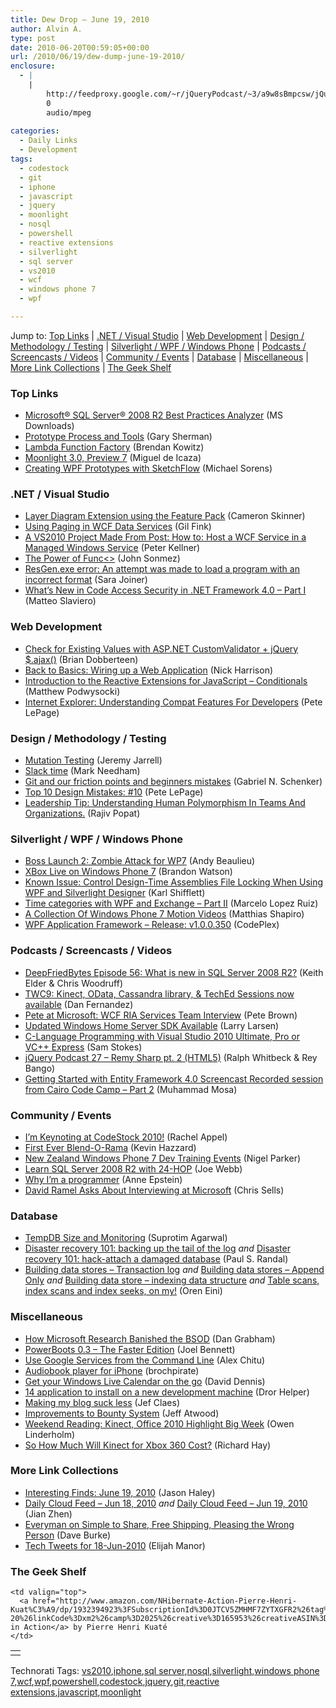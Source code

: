 ```yaml
---
title: Dew Drop – June 19, 2010
author: Alvin A.
type: post
date: 2010-06-20T00:59:05+00:00
url: /2010/06/19/dew-dump-june-19-2010/
enclosure:
  - |
    |
        http://feedproxy.google.com/~r/jQueryPodcast/~3/a9w8sBmpcsw/jQueryPodcast-027-RemySharp2html5.mp3
        0
        audio/mpeg
        
categories:
  - Daily Links
  - Development
tags:
  - codestock
  - git
  - iphone
  - javascript
  - jquery
  - moonlight
  - nosql
  - powershell
  - reactive extensions
  - silverlight
  - sql server
  - vs2010
  - wcf
  - windows phone 7
  - wpf

---
```

Jump to: [Top Links][1] | [.NET / Visual Studio][2] | [Web Development][3] | [Design / Methodology / Testing][4] | [Silverlight / WPF / Windows Phone][5] | [Podcasts / Screencasts / Videos][6] | [Community / Events][7] | [Database][8] | [Miscellaneous][9] | [More Link Collections][10] | [The Geek Shelf][11]

### <a name="top"></a>Top Links

  * [Microsoft® SQL Server® 2008 R2 Best Practices Analyzer][12] (MS Downloads)
  * [Prototype Process and Tools][13] (Gary Sherman)
  * [Lambda Function Factory][14] (Brendan Kowitz)
  * [Moonlight 3.0, Preview 7][15] (Miguel de Icaza)
  * [Creating WPF Prototypes with SketchFlow][16] (Michael Sorens)

### <a name="dotnet"></a>.NET / Visual Studio

  * [Layer Diagram Extension using the Feature Pack][17] (Cameron Skinner)
  * [Using Paging in WCF Data Services][18] (Gil Fink)
  * [A VS2010 Project Made From Post: How to: Host a WCF Service in a Managed Windows Service][19] (Peter Kellner)
  * [The Power of Func<>][20] (John Sonmez)
  * [ResGen.exe error: An attempt was made to load a program with an incorrect format][21] (Sara Joiner)
  * [What&#8217;s New in Code Access Security in .NET Framework 4.0 &#8211; Part I][22] (Matteo Slaviero)

### <a name="web"></a>Web Development

  * [Check for Existing Values with ASP.NET CustomValidator + jQuery $.ajax()][23] (Brian Dobberteen)
  * [Back to Basics: Wiring up a Web Application][24] (Nick Harrison)
  * [Introduction to the Reactive Extensions for JavaScript – Conditionals][25] (Matthew Podwysocki)
  * [Internet Explorer: Understanding Compat Features For Developers][26] (Pete LePage)

### <a name="design"></a>Design / Methodology / Testing

  * [Mutation Testing][27] (Jeremy Jarrell)
  * [Slack time][28] (Mark Needham)
  * [Git and our friction points and beginners mistakes][29] (Gabriel N. Schenker)
  * [Top 10 Design Mistakes: #10][30] (Pete LePage)
  * [Leadership Tip: Understanding Human Polymorphism In Teams And Organizations.][31] (Rajiv Popat)

### <a name="silverlight"></a>Silverlight / WPF / Windows Phone

  * [Boss Launch 2: Zombie Attack for WP7][32] (Andy Beaulieu)
  * [XBox Live on Windows Phone 7][33] (Brandon Watson)
  * [Known Issue: Control Design-Time Assemblies File Locking When Using WPF and Silverlight Designer][34] (Karl Shifflett)
  * [Time categories with WPF and Exchange &#8211; Part II][35] (Marcelo Lopez Ruiz)
  * [A Collection Of Windows Phone 7 Motion Videos][36] (Matthias Shapiro)
  * [WPF Application Framework &#8211; Release: v1.0.0.350][37] (CodePlex)

### <a name="podcasts"></a>Podcasts / Screencasts / Videos

  * [DeepFriedBytes Episode 56: What is new in SQL Server 2008 R2?][38] (Keith Elder & Chris Woodruff)
  * [TWC9: Kinect, OData, Cassandra library, & TechEd Sessions now available][39] (Dan Fernandez)
  * [Pete at Microsoft: WCF RIA Services Team Interview][40] (Pete Brown)
  * [Updated Windows Home Server SDK Available][41] (Larry Larsen)
  * [C-Language Programming with Visual Studio 2010 Ultimate, Pro or VC++ Express][42] (Sam Stokes)
  * [jQuery Podcast 27 &#8211; Remy Sharp pt. 2 (HTML5)][43] (Ralph Whitbeck & Rey Bango)
  * [Getting Started with Entity Framework 4.0 Screencast Recorded session from Cairo Code Camp &#8211; Part 2][44] (Muhammad Mosa)

### <a name="events"></a>Community / Events

  * [I’m Keynoting at CodeStock 2010!][45] (Rachel Appel)
  * [First Ever Blend-O-Rama][46] (Kevin Hazzard)
  * [New Zealand Windows Phone 7 Dev Training Events][47] (Nigel Parker)
  * [Learn SQL Server 2008 R2 with 24-HOP][48] (Joe Webb)
  * [Why I&#8217;m a programmer][49] (Anne Epstein)
  * [David Ramel Asks About Interviewing at Microsoft][50] (Chris Sells)

### <a name="db"></a>Database

  * [TempDB Size and Monitoring][51] (Suprotim Agarwal)
  * [Disaster recovery 101: backing up the tail of the log][52] _and_ [Disaster recovery 101: hack-attach a damaged database][53] (Paul S. Randal)
  * [Building data stores – Transaction log][54] _and_ [Building data stores – Append Only][55] _and_ [Building data store – indexing data structure][56] _and_ [Table scans, index scans and index seeks, on my!][57] (Oren Eini)

### <a name="misc"></a>Miscellaneous

  * [How Microsoft Research Banished the BSOD][58] (Dan Grabham)
  * [PowerBoots 0.3 – The Faster Edition][59] (Joel Bennett)
  * [Use Google Services from the Command Line][60] (Alex Chitu)
  * [Audiobook player for iPhone][61] (brochpirate)
  * [Get your Windows Live Calendar on the go][62] (David Dennis)
  * [14 application to install on a new development machine][63] (Dror Helper)
  * [Making my blog suck less][64] (Jef Claes)
  * [Improvements to Bounty System][65] (Jeff Atwood)
  * [Weekend Reading: Kinect, Office 2010 Highlight Big Week][66] (Owen Linderholm)
  * [So How Much Will Kinect for Xbox 360 Cost?][67] (Richard Hay)

### <a name="links"></a>More Link Collections

  * [Interesting Finds: June 19, 2010][68] (Jason Haley)
  * [Daily Cloud Feed &#8211; Jun 18, 2010][69] _and_ [Daily Cloud Feed &#8211; Jun 19, 2010][70] (Jian Zhen)
  * [Everyman on Simple to Share, Free Shipping, Pleasing the Wrong Person][71] (Dave Burke)
  * [Tech Tweets for 18-Jun-2010][72] (Elijah Manor)

### <a name="shelf"></a>The Geek Shelf

<table border="0" cellspacing="0" cellpadding="0">
  <tr>
    <td>
      <img data-recalc-dims="1" decoding="async" src="https://i0.wp.com/ecx.images-amazon.com/images/I/51-Y8-3WhJL._SL160_.jpg?w=660" alt="" />
    </td>
    
    <td valign="top">
      <a href="http://www.amazon.com/NHibernate-Action-Pierre-Henri-Kuat%C3%A9/dp/1932394923%3FSubscriptionId%3D0JTCV5ZMHMF7ZYTXGFR2%26tag%3Dalvinashcraft-20%26linkCode%3Dxm2%26camp%3D2025%26creative%3D165953%26creativeASIN%3D1932394923">NHibernate in Action</a> by Pierre Henri Kuaté
    </td>
  </tr>
</table>

<div id="scid:C16BAC14-9A3D-4c50-9394-FBFEF7A93539:4a3474cf-752d-4cc8-a131-66927cc5c4a0" class="wlWriterEditableSmartContent" style="margin: 0px; display: inline; float: none; padding: 0px;">
  <!--dotnetkickit-->
</div>

<div id="scid:0767317B-992E-4b12-91E0-4F059A8CECA8:088058a9-25d9-44a8-a6e7-ed2dd8f2df27" class="wlWriterEditableSmartContent" style="margin: 0px; display: inline; float: none; padding: 0px;">
  Technorati Tags: <a rel="tag" href="http://technorati.com/tags/vs2010">vs2010</a>,<a rel="tag" href="http://technorati.com/tags/iphone">iphone</a>,<a rel="tag" href="http://technorati.com/tags/sql+server">sql server</a>,<a rel="tag" href="http://technorati.com/tags/nosql">nosql</a>,<a rel="tag" href="http://technorati.com/tags/silverlight">silverlight</a>,<a rel="tag" href="http://technorati.com/tags/windows+phone+7">windows phone 7</a>,<a rel="tag" href="http://technorati.com/tags/wcf">wcf</a>,<a rel="tag" href="http://technorati.com/tags/wpf">wpf</a>,<a rel="tag" href="http://technorati.com/tags/powershell">powershell</a>,<a rel="tag" href="http://technorati.com/tags/codestock">codestock</a>,<a rel="tag" href="http://technorati.com/tags/jquery">jquery</a>,<a rel="tag" href="http://technorati.com/tags/git">git</a>,<a rel="tag" href="http://technorati.com/tags/reactive+extensions">reactive extensions</a>,<a rel="tag" href="http://technorati.com/tags/javascript">javascript</a>,<a rel="tag" href="http://technorati.com/tags/moonlight">moonlight</a>
</div>

 [1]: https://morningdew-bpc6g3a0fgaxdxcu.eastus2-01.azurewebsites.net/#top
 [2]: https://morningdew-bpc6g3a0fgaxdxcu.eastus2-01.azurewebsites.net/#dotnet
 [3]: https://morningdew-bpc6g3a0fgaxdxcu.eastus2-01.azurewebsites.net/#web
 [4]: https://morningdew-bpc6g3a0fgaxdxcu.eastus2-01.azurewebsites.net/#design
 [5]: https://morningdew-bpc6g3a0fgaxdxcu.eastus2-01.azurewebsites.net/#silverlight
 [6]: https://morningdew-bpc6g3a0fgaxdxcu.eastus2-01.azurewebsites.net/#podcasts
 [7]: https://morningdew-bpc6g3a0fgaxdxcu.eastus2-01.azurewebsites.net/#events
 [8]: https://morningdew-bpc6g3a0fgaxdxcu.eastus2-01.azurewebsites.net/#db
 [9]: https://morningdew-bpc6g3a0fgaxdxcu.eastus2-01.azurewebsites.net/#misc
 [10]: https://morningdew-bpc6g3a0fgaxdxcu.eastus2-01.azurewebsites.net/#links
 [11]: https://morningdew-bpc6g3a0fgaxdxcu.eastus2-01.azurewebsites.net/#shelf
 [12]: http://feedproxy.google.com/~r/MicrosoftDownloadCenter/~3/GI00EzS6SFQ/details.aspx
 [13]: http://feedproxy.google.com/~r/GarySherman/~3/9P7rRqVBXsw/prototype-process-and-tools.aspx
 [14]: http://feedproxy.google.com/~r/OverTheCode/~3/ZINS_WnXorA/lambda-function-factory
 [15]: http://tirania.org/blog/archive/2010/Jun-18.html
 [16]: http://www.simple-talk.com/dotnet/.net-tools/creating-wpf-prototypes-with-sketchflow/
 [17]: http://blogs.msdn.com/b/camerons/archive/2010/06/18/layer-diagram-extension-using-the-feature-pack.aspx
 [18]: http://feedproxy.google.com/~r/GilFinkBlog/~3/9c5heJiSchA/using-paging-in-wcf-data-services.aspx
 [19]: http://feedproxy.google.com/~r/Peterkellnernet/~3/k5oJmLt2E5g/
 [20]: http://simpleprogrammer.com/2010/06/18/the-power-of-func/
 [21]: http://blogs.msdn.com/b/visualstudio/archive/2010/06/19/resgen-exe-error-an-attempt-was-made-to-load-a-program-with-an-incorrect-format.aspx
 [22]: http://www.simple-talk.com/dotnet/.net-framework/whats-new-in-code-access-security-in-.net-framework-4.0---part-i/
 [23]: http://brian.dobberteen.com/code/jquery_ajax_custom_validator/
 [24]: http://www.simple-talk.com/dotnet/.net-framework/back-to-basics-wiring-up-a-web-application/
 [25]: http://feedproxy.google.com/~r/MatthewPodwysockisBlog/~3/XUkM3WQF97A/introduction-to-the-reactive-extensions-for-javascript-conditionals.aspx
 [26]: http://feedproxy.google.com/~r/PeteLePage/~3/EfOGK9_2-M4/
 [27]: http://www.simple-talk.com/dotnet/.net-tools/mutation-testing/
 [28]: http://feedproxy.google.com/~r/MarkNeedham/~3/auVbOpbWM_0/
 [29]: http://feedproxy.google.com/~r/LosTechies/~3/h-tL8ABnNkY/git-and-our-friction-points-and-beginners-mistakes.aspx
 [30]: http://feedproxy.google.com/~r/PeteLePage/~3/PON0G79YSyo/
 [31]: http://www.thousandtyone.com/blog/LeadershipTipUnderstandingHumanPolymorphismInTeamsAndOrganizations.aspx
 [32]: http://www.andybeaulieu.com/Default.aspx?tabid=67&EntryID=203
 [33]: http://www.manyniches.com/windows-phone/xbox-live-on-windows-phone-7/
 [34]: http://blogs.msdn.com/b/wpfsldesigner/archive/2010/06/18/known-issue-control-design-time-assemblies-file-locking-when-using-wpf-and-silverlight-designer.aspx
 [35]: http://blogs.msdn.com/b/marcelolr/archive/2010/06/18/time-categories-with-wpf-and-exchange-part-ii.aspx
 [36]: http://www.designersilverlight.com/2010/06/18/a-collection-of-windows-phone-7-motions/
 [37]: http://waf.codeplex.com/releases/view/47427
 [38]: http://feedproxy.google.com/~r/deepfriedbytes/~3/x8pqwlD8JOo/
 [39]: http://channel9.msdn.com/shows/This+Week+On+Channel+9/TWC9-Kinect-OData-Cassandra-library--TechEd-Sessions-now-available/
 [40]: http://feedproxy.google.com/~r/PeteBrown/~3/Fm8e7iYxjvE/pete-at-microsoft-wcf-ria-services-team-interview
 [41]: http://channel9.msdn.com/posts/LarryLarsen/Windows-Home-Server-SDK/
 [42]: http://channel9.msdn.com/posts/Sam/C-Language-Programming-with-Visual-Studio-2010-Ultimate-Pro-or-VC-Express/
 [43]: http://feedproxy.google.com/~r/jQueryPodcast/~3/a9w8sBmpcsw/jQueryPodcast-027-RemySharp2html5.mp3
 [44]: http://feedproxy.google.com/~r/MosesOfEgyptBlog/~3/pYVzNv9JZ5c/post.aspx
 [45]: http://feedproxy.google.com/~r/RachelAppel/~3/hYNeJiZCjS4/
 [46]: http://feedproxy.google.com/~r/DevJourney/~3/46llDEWFP2I/
 [47]: http://channel9.msdn.com/posts/Jafa/New-Zealand-Windows-Phone-7-Dev-Training-Events/
 [48]: http://webbtechsolutions.com/2010/06/18/learn-sql-server-2008-r2-with-24-hop/
 [49]: http://feedproxy.google.com/~r/Devlicious/~3/Ku5-xAUtJgA/why-i-m-a-programmer.aspx
 [50]: http://www.sellsbrothers.com/posts/details/12674
 [51]: http://feedproxy.google.com/~r/sqlservercurry/blog/~3/Av_wF8rTLLw/tempdb-size-and-monitoring.html
 [52]: http://feedproxy.google.com/~r/PaulSRandal/~3/w1gTYqHyW60/post.aspx
 [53]: http://feedproxy.google.com/~r/PaulSRandal/~3/x15qbO8lv2M/post.aspx
 [54]: http://feedproxy.google.com/~r/AyendeRahien/~3/Y1DTp99EBGA/building-data-stores-ndash-transaction-log.aspx
 [55]: http://feedproxy.google.com/~r/AyendeRahien/~3/trpPDNcsLmo/building-data-stores-ndash-append-only.aspx
 [56]: http://feedproxy.google.com/~r/AyendeRahien/~3/ow_lGiP51Tg/building-data-store-ndash-indexing-data-structure.aspx
 [57]: http://feedproxy.google.com/~r/AyendeRahien/~3/z_DdO6gxlhQ/table-scans-index-scans-and-index-seeks-on-my.aspx
 [58]: http://research.microsoft.com/en-us/news/headlines/wood-061810.aspx
 [59]: http://huddledmasses.org/powerboots-0-3-the-faster-edition/
 [60]: http://googlesystem.blogspot.com/2010/06/use-google-services-from-command-line.html
 [61]: http://www.codeproject.com/KB/iPhone/abPlayer_iPhone.aspx
 [62]: http://windowsteamblog.com/windows_live/b/windowslive/archive/2010/06/18/get-your-windows-live-calendar-on-the-go.aspx
 [63]: http://feedproxy.google.com/~r/HelperCode/~3/AQhqILECD6E/14-application-to-install-on-a-new-development-machine.aspx
 [64]: http://feedproxy.google.com/~r/DiaryOfAnetDeveloperByJefClaes/~3/sUpEF1oeXiQ/making-my-blog-suck-less.html
 [65]: http://blog.stackoverflow.com/2010/06/improvements-to-bounty-system/
 [66]: http://blogs.technet.com/b/microsoft_blog/archive/2010/06/19/weekend-reading-kinect-office-2010-highlight-big-week.aspx
 [67]: http://www.windowsobserver.com/2010/06/18/so-how-much-will-kinect-for-xbox-360-cost/
 [68]: http://jasonhaley.com/blog/post.aspx?id=14849d50-b8c6-4547-afd2-e9f06d9e7257
 [69]: http://feedproxy.google.com/~r/onsaas/~3/B5StpdlBwTE/
 [70]: http://feedproxy.google.com/~r/onsaas/~3/_u6VwYRFryQ/
 [71]: http://feedproxy.google.com/~r/DaveBurke/~3/BNvw8o4Afws/post.aspx
 [72]: http://elijahmanor.com/webdevdotnet/post.aspx?id=e22cf48c-1a41-44fc-a0b2-88b9c7c717d6